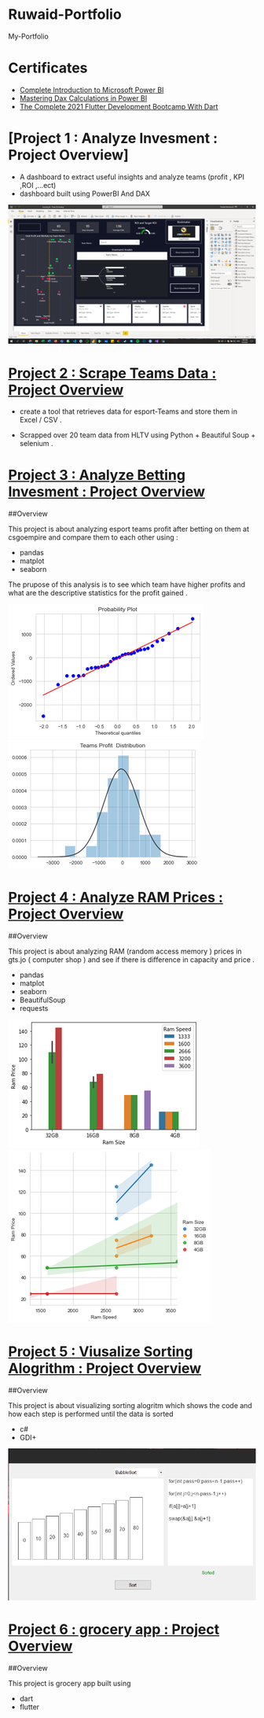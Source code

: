 # Ruwaid-Portfolio
My-Portfolio 


# Certificates 

* [Complete Introduction to Microsoft Power BI](https://www.udemy.com/certificate/UC-8fb2c60f-007f-4441-9fba-05c787c8e1cb/)
* [Mastering Dax Calculations in Power BI](https://www.udemy.com/certificate/UC-bcb868dc-bd53-4b34-a9d7-018f53083a4c/)
* [The Complete 2021 Flutter Development Bootcamp With Dart](https://www.udemy.com/certificate/UC-2547727e-999c-4fad-98f0-bca136f8d110/)





# [Project 1 : Analyze Invesment : Project Overview]

* A dashboard to extract useful insights and analyze teams (profit , KPI ,ROI ,...ect) 
* dashboard built using PowerBI And DAX 

![](/images/powerbi.png)









# [Project 2 : Scrape Teams Data : Project Overview](https://github.com/RuwaidRul3s/HLTV_Scrapper)

* create a tool that retrieves data for esport-Teams  and store them in Excel / CSV .

* Scrapped over 20 team data from HLTV using Python  +  Beautiful Soup  + selenium . 



# [Project 3 : Analyze Betting Invesment : Project Overview](https://github.com/RuwaidRul3s/Betting_Invesment)

##Overview 

This project is about analyzing  esport teams  profit after betting on them at csgoempire and compare them to each other using : 

* pandas
* matplot
* seaborn

The prupose of this analysis is to see which team have higher profits and what are the descriptive statistics for the profit gained .

![](/images/plot1.png)
![](/images/plot2.png)



# [Project 4 : Analyze RAM Prices  : Project Overview](https://github.com/RuwaidRul3s/RAM-Analyzer)

##Overview 

This project is about analyzing RAM (random access memory ) prices in gts.jo ( computer shop ) and see if there is difference in capacity and price .

* pandas
* matplot
* seaborn
* BeautifulSoup
* requests


![](/images/plot3.png)
![](/images/plot4.png)




# [Project 5 : Viusalize Sorting Alogrithm : Project Overview](https://github.com/RuwaidRul3s/Algorithm_Visualization)

##Overview 

This project is about visualizing sorting alogritm which shows the code and how each step is performed until the data is sorted 

* c#
* GDI+

![](/images/sort.png)


# [Project 6 :  grocery app : Project Overview](https://github.com/RuwaidRul3s/flutter-grocery-app-)

##Overview 

This project is grocery app built using 

* dart
* flutter 









